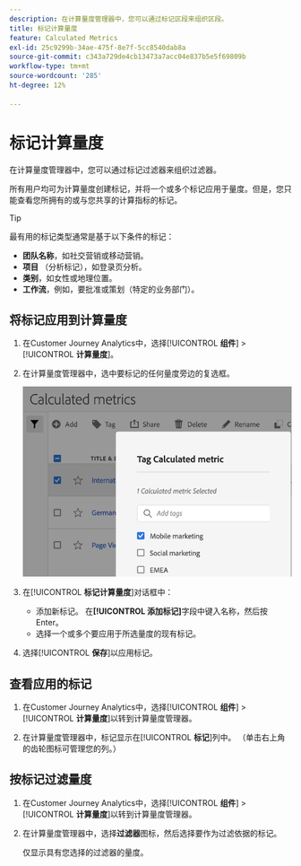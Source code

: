 ```yaml
---
description: 在计算量度管理器中，您可以通过标记区段来组织区段。
title: 标记计算量度
feature: Calculated Metrics
exl-id: 25c9299b-34ae-475f-8e7f-5cc8540dab8a
source-git-commit: c343a729de4cb13473a7acc04e837b5e5f69809b
workflow-type: tm+mt
source-wordcount: '285'
ht-degree: 12%

---
```


# 标记计算量度

在计算量度管理器中，您可以通过标记过滤器来组织过滤器。

所有用户均可为计算量度创建标记，并将一个或多个标记应用于量度。但是，您只能查看您所拥有的或与您共享的计算指标的标记。

>[!TIP]
>
>最有用的标记类型通常是基于以下条件的标记：
>
>* **团队名称**，如社交营销或移动营销。
>* **项目** （分析标记），如登录页分析。
>* **类别**，如女性或地理位置。
>* **工作流**，例如，要批准或策划（特定的业务部门）。

## 将标记应用到计算量度

1. 在Customer Journey Analytics中，选择&#x200B;[!UICONTROL **组件**] > [!UICONTROL **计算量度**]。

1. 在计算量度管理器中，选中要标记的任何量度旁边的复选框。

   ![标记选定了移动营销的计算指标列表。](assets/cm_add_tags.png)

1. 在&#x200B;[!UICONTROL **标记计算量度**]&#x200B;对话框中：

   * 添加新标记。 在&#x200B;**[!UICONTROL 添加标记]**&#x200B;字段中键入名称，然后按Enter。
   * 选择一个或多个要应用于所选量度的现有标记。

1. 选择&#x200B;[!UICONTROL **保存**]&#x200B;以应用标记。

## 查看应用的标记

1. 在Customer Journey Analytics中，选择&#x200B;[!UICONTROL **组件**] > [!UICONTROL **计算量度**]&#x200B;以转到计算量度管理器。

1. 在计算量度管理器中，标记显示在&#x200B;[!UICONTROL **标记**]&#x200B;列中。 （单击右上角的齿轮图标可管理您的列。）

## 按标记过滤量度

1. 在Customer Journey Analytics中，选择&#x200B;[!UICONTROL **组件**] > [!UICONTROL **计算量度**]&#x200B;以转到计算量度管理器。

1. 在计算量度管理器中，选择&#x200B;**过滤器**&#x200B;图标，然后选择要作为过滤依据的标记。

   仅显示具有您选择的过滤器的量度。

